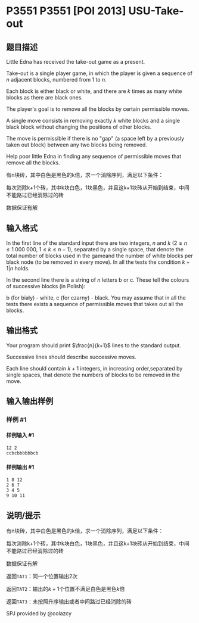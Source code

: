 # P3551 P3551 [POI 2013] USU-Take-out

## 题目描述

Little Edna has received the take-out game as a present.

Take-out is a single player game, in which the player is given a sequence of $n$ adjacent blocks, numbered from $1$ to $n$.

Each block is either black or white, and there are $k$ times as many white    blocks as there are black ones.

The player's goal is to remove all the blocks by certain permissible moves.

A single move consists in removing exactly $k$ white blocks and a single    black block without changing the positions of other blocks.

The move is permissible if there is no "gap" (a space left by    a previously taken out block) between any two blocks being removed.

Help poor little Edna in finding any sequence of permissible moves that    remove all the blocks.

有n块砖，其中白色是黑色的k倍，求一个消除序列，满足以下条件：

每次消除k+1个砖，其中k块白色，1块黑色，并且这k+1块砖从开始到结束，中间不能路过已经消除过的砖

数据保证有解


## 输入格式

In the first line of the standard input there are two integers, $n$ and $k$ ($2\le n\le 1\ 000\ 000$, $1\le k\le n-1$), separated by a single space, that denote the total number of blocks used in the gameand the number of white blocks per black node (to be removed in every move).  In all the tests the condition $k+1|n$ holds.

In the second line there is a string of $n$ letters b      or c.  These tell the colours of successive blocks (in Polish):

b (for biały) - white, c (for czarny)      - black.  You may assume that in all the tests there exists a sequence      of permissible moves that takes out all the blocks.


## 输出格式

Your program should print $\frac{n}{k+1}$ lines to the standard output.

Successive lines should describe successive moves.

Each line should contain $k+1$ integers, in increasing order,separated by single spaces, that denote the numbers of blocks to be removed in the move.


## 输入输出样例

### 样例 #1

#### 样例输入 #1

```
12 2
ccbcbbbbbbcb
```

#### 样例输出 #1

```
1 8 12
2 6 7
3 4 5
9 10 11
```

## 说明/提示

有n块砖，其中白色是黑色的k倍，求一个消除序列，满足以下条件：

每次消除k+1个砖，其中k块白色，1块黑色，并且这k+1块砖从开始到结束，中间不能路过已经消除过的砖

数据保证有解


返回`TAT1`：同一个位置输出$2$次

返回`TAT2`：输出的$k+1$个位置不满足白色是黑色$k$倍

返回`TAT3`：未按照升序输出或者中间路过已经消除的砖

SPJ provided by @colazcy
